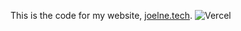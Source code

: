This is the code for my website, [joelne.tech](https://joelne.tech).
![Vercel](http://therealsujitk-vercel-badge.vercel.app/?app=website-henna-zeta)